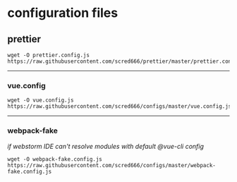 # configuration files

## prettier
```
wget -O prettier.config.js https://raw.githubusercontent.com/scred666/prettier/master/prettier.config.js
```
<hr>

### vue.config
```
wget -O vue.config.js https://raw.githubusercontent.com/scred666/configs/master/vue.config.js
```
<hr>

### webpack-fake
_if webstorm IDE can't resolve modules with default @vue-cli config_
```
wget -O webpack-fake.config.js https://raw.githubusercontent.com/scred666/configs/master/webpack-fake.config.js
```
